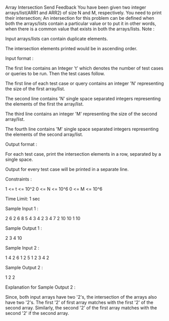  Array Intersection
Send Feedback
You have been given two integer arrays/list(ARR1 and ARR2) of size N and M, respectively. You need to print their intersection; An intersection for this problem can be defined when both the arrays/lists contain a particular value or to put it in other words, when there is a common value that exists in both the arrays/lists.
Note :

Input arrays/lists can contain duplicate elements.

The intersection elements printed would be in ascending order.


Input format :

The first line contains an Integer 't' which denotes the number of test cases or queries to be run. Then the test cases follow.

The first line of each test case or query contains an integer 'N' representing the size of the first array/list.

The second line contains 'N' single space separated integers representing the elements of the first the array/list.

The third line contains an integer 'M' representing the size of the second array/list.

The fourth line contains 'M' single space separated integers representing the elements of the second array/list.

Output format :

For each test case, print the intersection elements in a row, separated by a single space.

Output for every test case will be printed in a separate line.

Constraints :

1 <= t <= 10^2
0 <= N <= 10^6
0 <= M <= 10^6

Time Limit: 1 sec 

Sample Input 1 :

2
6
2 6 8 5 4 3
4
2 3 4 7 
2
10 10
1
10

Sample Output 1 :

2 3 4
10

Sample Input 2 :

1
4
2 6 1 2
5
1 2 3 4 2

Sample Output 2 :

1 2 2

Explanation for Sample Output 2 :

Since, both input arrays have two '2's, the intersection of the arrays also have two '2's. The first '2' of first array matches with the first '2' of the second array. Similarly, the second '2' of the first array matches with the second '2' if the second array.

